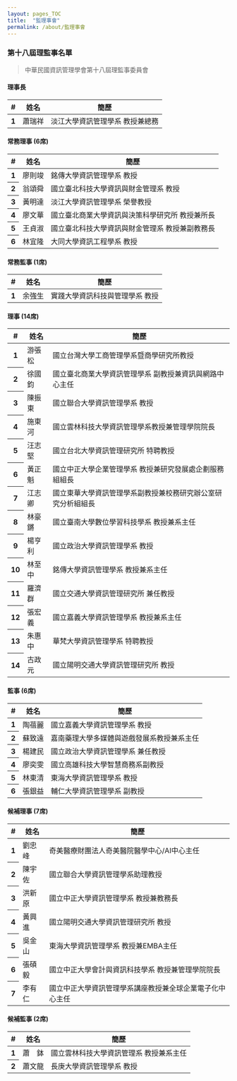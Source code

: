 ```yaml
---
layout: pages_TOC
title:  "監理事會"
permalink: /about/監理事會
---
```

### 第十八屆理監事名單

> 中華民國資訊管理學會第十八屆理監事委員會   
  
#### 理事長

<table class="table">
  <thead>
    <tr>
      <th scope="col">#</th>
      <th scope="col">姓名</th>
      <th scope="col">簡歷</th>
    </tr>
  </thead>
  <tbody>
    <tr>
      <th scope="row">1</th>
      <td>蕭瑞祥</td>
      <td>淡江大學資訊管理學系 教授兼總務</td>
    </tr>
  </tbody>
</table>

#### 常務理事 (6席)

<table class="table">
  <thead>
    <tr>
      <th scope="col">#</th>
      <th scope="col">姓名</th>
      <th scope="col">簡歷</th>
    </tr>
  </thead>
  <tbody>
    <tr>
      <th scope="row">1</th>
      <td>廖則竣</td>
      <td>銘傳大學資訊管理學系 教授</td>
    </tr>
    <tr>
      <th scope="row">2</th>
      <td>翁頌舜</td>
      <td>國立臺北科技大學資訊與財金管理系 教授</td>
    </tr>
    <tr>
      <th scope="row">3</th>
      <td>黃明達</td>
      <td>淡江大學資訊管理學系 榮譽教授</td>
    </tr>
    <tr>
      <th scope="row">4</th>
      <td>廖文華</td>
      <td>國立臺北商業大學資訊與決策科學研究所 教授兼所長</td>
    </tr>
    <tr>
      <th scope="row">5</th>
      <td>王貞淑</td>
      <td>國立臺北科技大學資訊與財金管理系 教授兼副教務長</td>
    </tr>
    <tr>
      <th scope="row">6</th>
      <td>林宜隆</td>
      <td>大同大學資訊工程學系 教授</td>
    </tr>
  </tbody>
</table>

  
#### 常務監事 (1席) 

<table class="table">
  <thead>
    <tr>
      <th scope="col">#</th>
      <th scope="col">姓名</th>
      <th scope="col">簡歷</th>
    </tr>
  </thead>
  <tbody>
    <tr>
      <th scope="row">1</th>
      <td>余強生</td>
      <td>實踐大學資訊科技與管理學系 教授</td>
    </tr>
  </tbody>
</table>


#### 理事 (14席) 

<table class="table">
  <thead>
    <tr>
      <th scope="col">#</th>
      <th scope="col">姓名</th>
      <th scope="col">簡歷</th>
    </tr>
  </thead>
  <tbody>
    <tr>
      <th scope="row">1</th>
      <td>游張松</td>
      <td>國立台灣大學工商管理學系暨商學研究所教授</td>
    </tr>
    <tr>
      <th scope="row">2</th>
      <td>徐國鈞</td>
      <td>國立臺北商業大學資訊管理學系 副教授兼資訊與網路中心主任</td>
    </tr>
    <tr>
      <th scope="row">3</th>
      <td>陳振東</td>
      <td>國立聯合大學資訊管理學系 教授</td>
    </tr>
    <tr>
      <th scope="row">4</th>
      <td>施東河</td>
      <td>國立雲林科技大學資訊管理學系教授兼管理學院院長</td>
    </tr>
    <tr>
      <th scope="row">5</th>
      <td>汪志堅</td>
      <td>國立台北大學資訊管理研究所 特聘教授</td>
    </tr>
    <tr>
      <th scope="row">6</th>
      <td>黃正魁</td>
      <td>國立中正大學企業管理學系 教授兼研究發展處企劃服務組組長</td>
    </tr>
    <tr>
      <th scope="row">7</th>
      <td>江志卿</td>
      <td>國立東華大學資訊管理學系副教授兼校務研究辦公室研究分析組組長</td>
    </tr>
    <tr>
      <th scope="row">8</th>
      <td>林豪鏘</td>
      <td>國立臺南大學數位學習科技學系 教授兼系主任</td>
    </tr>
    <tr>
      <th scope="row">9</th>
      <td>楊亨利</td>
      <td>國立政治大學資訊管理學系 教授</td>
    </tr>
    <tr>
      <th scope="row">10</th>
      <td>林至中</td>
      <td>銘傳大學資訊管理學系 教授兼系主任</td>
    </tr>
    <tr>
      <th scope="row">11</th>
      <td>羅濟群</td>
      <td>國立交通大學資訊管理研究所 兼任教授</td>
    </tr>
    <tr>
      <th scope="row">12</th>
      <td>張宏義</td>
      <td>國立嘉義大學資訊管理學系 教授兼系主任</td>
    </tr>
    <tr>
      <th scope="row">13</th>
      <td>朱惠中</td>
      <td>華梵大學資訊管理學系 特聘教授</td>
    </tr>
    <tr>
      <th scope="row">14</th>
      <td>古政元</td>
      <td>國立陽明交通大學資訊管理研究所 教授</td>
    </tr>
  </tbody>
</table>


#### 監事 (6席) 

<table class="table">
  <thead>
    <tr>
      <th scope="col">#</th>
      <th scope="col">姓名</th>
      <th scope="col">簡歷</th>
    </tr>
  </thead>
  <tbody>
    <tr>
      <th scope="row">1</th>
      <td>陶蓓麗</td>
      <td>國立嘉義大學資訊管理學系 教授</td>
    </tr>
    <tr>
      <th scope="row">2</th>
      <td>蘇致遠</td>
      <td>嘉南藥理大學多媒體與遊戲發展系教授兼系主任</td>
    </tr>
    <tr>
      <th scope="row">3</th>
      <td>楊建民</td>
      <td>國立政治大學資訊管理學系 兼任教授</td>
    </tr>
    <tr>
      <th scope="row">4</th>
      <td>廖奕雯</td>
      <td>國立高雄科技大學智慧商務系副教授</td>
    </tr>
    <tr>
      <th scope="row">5</th>
      <td>林東清</td>
      <td>東海大學資訊管理學系 教授</td>
    </tr>
    <tr>
      <th scope="row">6</th>
      <td>張銀益</td>
      <td>輔仁大學資訊管理學系 副教授</td>
    </tr>
  </tbody>
</table>


#### 候補理事 (7席) 

<table class="table">
  <thead>
    <tr>
      <th scope="col">#</th>
      <th scope="col">姓名</th>
      <th scope="col">簡歷</th>
    </tr>
  </thead>
  <tbody>
    <tr>
      <th scope="row">1</th>
      <td>劉忠峰</td>
      <td>奇美醫療財團法人奇美醫院醫學中心/AI中心主任</td>
    </tr>
    <tr>
      <th scope="row">2</th>
      <td>陳宇佐</td>
      <td>國立聯合大學資訊管理學系助理教授</td>
    </tr>
    <tr>
      <th scope="row">3</th>
      <td>洪新原</td>
      <td>國立中正大學資訊管理學系 教授兼教務長</td>
    </tr>
    <tr>
      <th scope="row">4</th>
      <td>黃興進</td>
      <td>國立陽明交通大學資訊管理研究所 教授</td>
    </tr>
    <tr>
      <th scope="row">5</th>
      <td>吳金山</td>
      <td>東海大學資訊管理學系 教授兼EMBA主任</td>
    </tr>
    <tr>
      <th scope="row">6</th>
      <td>張碩毅</td>
      <td>國立中正大學會計與資訊科技學系 教授兼管理學院院長</td>
    </tr>
    <tr>
      <th scope="row">7</th>
      <td>李有仁</td>
      <td>國立中正大學資訊管理學系講座教授兼全球企業電子化中心主任</td>
    </tr>
  </tbody>
</table>


#### 候補監事 (2席) 

<table class="table">
  <thead>
    <tr>
      <th scope="col">#</th>
      <th scope="col">姓名</th>
      <th scope="col">簡歷</th>
    </tr>
  </thead>
  <tbody>
    <tr>
      <th scope="row">1</th>
      <td>蕭　鉢</td>
      <td>國立雲林科技大學資訊管理系 教授兼系主任</td>
    </tr>
    <tr>
      <th scope="row">2</th>
      <td>蕭文龍</td>
      <td>長庚大學資訊管理學系 教授</td>
    </tr>
  </tbody>
</table>